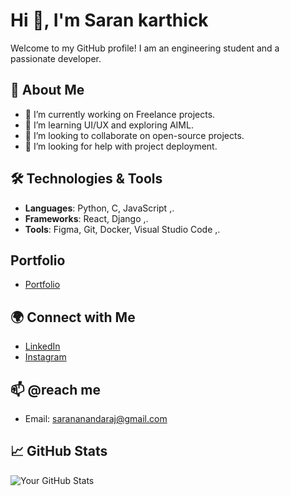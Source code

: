 # Hi 👋, I'm Saran karthick 

Welcome to my GitHub profile! I am an engineering student and a passionate developer.

## 🚀 About Me
- 🔭 I’m currently working on Freelance projects.
- 🌱 I’m learning UI/UX and exploring AIML.
- 👯 I’m looking to collaborate on open-source projects.
- 🤔 I’m looking for help with project deployment.

## 🛠️ Technologies & Tools
- **Languages**: Python, C, JavaScript ,.
- **Frameworks**: React, Django ,. 
- **Tools**: Figma, Git, Docker, Visual Studio Code ,.

## Portfolio
- [Portfolio](https://saran-612.github.io/portfolio/main.html)

## 🌍 Connect with Me
- [LinkedIn](https://www.linkedin.com/in/saran-karthick-1b2a51329/)
- [Instagram](https://www.instagram.com/saran_06.12)

## 📫 @reach me
- Email: sarananandaraj@gmail.com

## 📈 GitHub Stats
![Your GitHub Stats](https://github-readme-stats.vercel.app/api?username=saran-612&show_icons=true)
